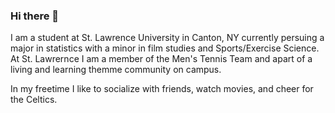 ### Hi there 👋
I am a student at St. Lawrence University in Canton, NY currently persuing a major in statistics with a minor in film studies and Sports/Exercise Science. At St. Lawrernce I am a member of the Men's Tennis Team and apart of a living and learning themme community on campus.

In my freetime I like to socialize with friends, watch movies, and cheer for the Celtics.


<!--
**jameswolpe/jameswolpe** is a ✨ _special_ ✨ repository because its `README.md` (this file) appears on your GitHub profile.

Here are some ideas to get you started:

- 🔭 I’m currently working on ...
- 🌱 I’m currently learning ...
- 👯 I’m looking to collaborate on ...
- 🤔 I’m looking for help with ...
- 💬 Ask me about ...
- 📫 How to reach me: ...
- 😄 Pronouns: ...
- ⚡ Fun fact: ...
-->

